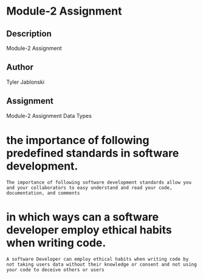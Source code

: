# Module-2 Assignment

## Description

Module-2 Assignment

## Author

Tyler Jablonski

## Assignment

Module-2  Assignment Data Types

# the importance of following predefined standards in software development.
    The importance of following software development standards allow you and your collaborators to easy understand and read your code, documentation, and comments

# in which ways can a software developer employ ethical habits when writing code.
    A software Developer can employ ethical habits when writing code by not taking users data without their knowledge or consent and not using your code to deceive others or users
